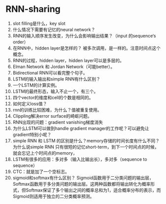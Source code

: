 # RNN-sharing

1. slot filling是什么，key slot
2. 什么情况下需要有记忆的neural network？
3. RNN的输入顺序发生改变，为什么会影响输出结果？（input 的sequence‘s order）
4. 在RNN中，hidden layer是怎样的？
   被多次调用，是一样的。注意时间点这个概念。
5. RNN的过程，hidden layer，hidden layer可以是多层的。
6. Elman Network 和 Jordan Network（可能better）。
7. Bidirectional RNN可以看完整个句子。
8. LSTM的输入输出和simple RNN有什么区别？
9. 一个LSTM的计算实例。
10. LSTM的最终形态，输入不止一个，有三个。
11. 四个vector的维度和cell的个数是相同的。
12. 如何定义loss值？
13. rnn的训练比较困难，为什么？值被重复使用。
14. Clippling解决error surface的崎岖问题。
15. RNN出现的问题：gradient vanishing梯度消失
16. 为什么LSTM可以做到handle gradient manager的工作呢？可以避免让gradient特别小呢？
17. simple RNN 和 LSTM 的区别是什么？memory存储的时间长度有什么不同？
    为什么说simple RNN 只有很短的记忆short-term，到下一个时间点的时候，就会忘记上个时间点的memory，
18. LSTM有很多的应用：多对多（输入比输出长），多对多（sequence to sequence）
19. CTC：就是加了一个空标志。
20. sigmoid和softmax有什么区别？
    Sigmoid函数用于二分类问题的输出层，Softmax函数用于多分类问题的输出层。这两种函数都将输出转化为概率形式，但Softmax保证了多个输出之间的概率总和为1，适合概率分布的表示，而Sigmoid则适用于独立的二分类概率预测。